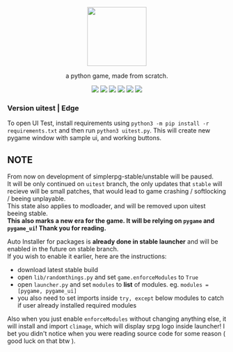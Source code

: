 <p align="center"> <image src="srpg-uitest.svg" height=136/> <p/>
<p align="center"> a python game, made from scratch. </center>
<p align="center">
  <image src="https://img.shields.io/github/last-commit/reversee-dev/simplerpg/stable?style=flat-plastic"/>
  <image src="https://img.shields.io/github/repo-size/reversee-dev/simplerpg?style=flat-plastic"/>
  <image src="https://img.shields.io/github/stars/reversee-dev/simplerpg?style=social"/>
  <image src="https://img.shields.io/badge/python-3.10-blueviolet?style=flat-plastic"/>
  <image src="https://img.shields.io/badge/version-uitest-ff69b4?style=flat-plastic"/>
  <image src="https://img.shields.io/badge/stable-ff6ba2?style=flat-plastic"/>
</p>

### Version uitest | Edge
To open UI Test, install requirements using ```python3 -m pip install -r requirements.txt``` and then run ```python3 uitest.py```. This will create new pygame window with sample ui, and working buttons.  

## NOTE
From now on development of simplerpg-stable/unstable will be paused.   
It will be only continued on ```uitest``` branch, the only updates that ```stable``` will recieve will be small patches, that would lead to game crashing / softlocking / beeing unplayable.  
This state also applies to modloader, and will be removed upon uitest beeing stable.   
**This also marks a new era for the game. It will be relying on ```pygame``` and ```pygame_ui```! Thank you for reading.**  

Auto Installer for packages is **already done in stable launcher** and will be enabled in the future on stable branch.  
If you wish to enable it earlier, here are the instructions:
* download latest stable build 
* open ```lib/randomthings.py``` and set ```game.enforceModules``` to ``True``
* open ```launcher.py``` and set ```modules``` to **list** of modules. eg. ```modules = [pygame, pygame_ui]```
* you also need to set imports inside ```try, except``` below modules to catch if user already installed required modules

Also when you just enable ```enforceModules``` without changing anything else, it will install and import ```climage```, which will display srpg logo inside launcher! I bet you didn't notice when you were reading source code for some reason ( good luck on that btw ).